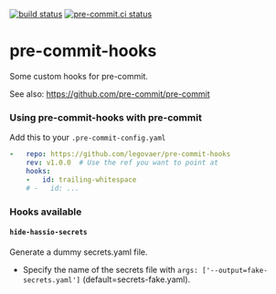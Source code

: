 [![build status](https://github.com/legovaer/pre-commit-hooks/actions/workflows/main.yml/badge.svg)](https://github.com/legovaer/pre-commit-hooks/actions/workflows/main.yml)
[![pre-commit.ci status](https://results.pre-commit.ci/badge/github/legovaer/pre-commit-hooks/main.svg)](https://results.pre-commit.ci/latest/github/legovaer/pre-commit-hooks/main)

pre-commit-hooks
================

Some custom hooks for pre-commit.

See also: https://github.com/pre-commit/pre-commit


### Using pre-commit-hooks with pre-commit

Add this to your `.pre-commit-config.yaml`

```yaml
-   repo: https://github.com/legovaer/pre-commit-hooks
    rev: v1.0.0  # Use the ref you want to point at
    hooks:
    -   id: trailing-whitespace
    # -   id: ...
```

### Hooks available

#### `hide-hassio-secrets`
Generate a dummy secrets.yaml file.
  - Specify the name of the secrets file with `args: ['--output=fake-secrets.yaml']` (default=secrets-fake.yaml).

